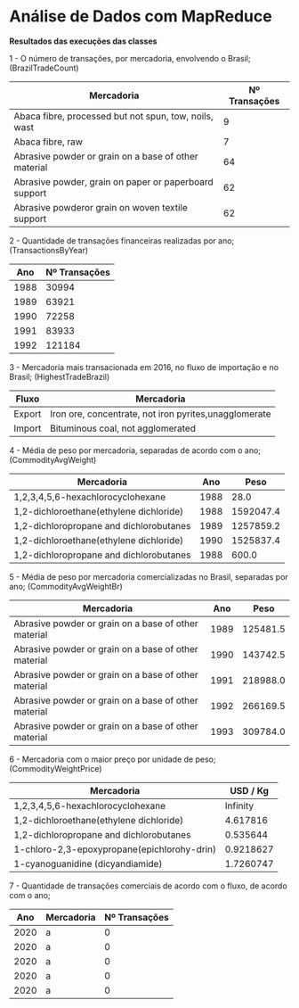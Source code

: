 # Análise de Dados com MapReduce

**Resultados das execuções das classes**

1 - O número de transações, por mercadoria, envolvendo o Brasil;
(BrazilTradeCount)

| Mercadoria                                            | Nº Transações |
| ----------------------------------------------------- | ------------- |
| Abaca fibre, processed but not spun, tow, noils, wast | 9             |
| Abaca fibre, raw                                      | 7             |
| Abrasive powder or grain on a base of other material  | 64            |
| Abrasive powder, grain on paper or paperboard support | 62            |
| Abrasive powderor grain on woven textile support      | 62            |

2 - Quantidade de transações financeiras realizadas por ano;
(TransactionsByYear)

| Ano  | Nº Transações |
| ---- | ------------- |
| 1988 | 30994         |
| 1989 | 63921         |
| 1990 | 72258         |
| 1991 | 83933         |
| 1992 | 121184        |

3 - Mercadoria mais transacionada em 2016, no fluxo de importação e no Brasil;
(HighestTradeBrazil)

| Fluxo  | Mercadoria                                            |
| ------ | ----------------------------------------------------- |
| Export | Iron ore, concentrate, not iron pyrites,unagglomerate |
| Import | Bituminous coal, not agglomerated                     |

4 - Média de peso por mercadoria, separadas de acordo com o ano;
(CommodityAvgWeight)

| Mercadoria                              | Ano  | Peso      |
| --------------------------------------- | ---- | --------- |
| 1,2,3,4,5,6-hexachlorocyclohexane       | 1988 | 28.0      |
| 1,2-dichloroethane(ethylene dichloride) | 1988 | 1592047.4 |
| 1,2-dichloropropane and dichlorobutanes | 1989 | 1257859.2 |
| 1,2-dichloroethane(ethylene dichloride) | 1990 | 1525837.4 |
| 1,2-dichloropropane and dichlorobutanes | 1988 | 600.0     |

5 - Média de peso por mercadoria comercializadas no Brasil, separadas por ano;
(CommodityAvgWeightBr)

| Mercadoria                                           | Ano  | Peso     |
| ---------------------------------------------------- | ---- | -------- |
| Abrasive powder or grain on a base of other material | 1989 | 125481.5 |
| Abrasive powder or grain on a base of other material | 1990 | 143742.5 |
| Abrasive powder or grain on a base of other material | 1991 | 218988.0 |
| Abrasive powder or grain on a base of other material | 1992 | 266169.5 |
| Abrasive powder or grain on a base of other material | 1993 | 309784.0 |

6 - Mercadoria com o maior preço por unidade de peso;
(CommodityWeightPrice)

| Mercadoria                                  | USD / Kg  |
| ------------------------------------------- | --------- |
| 1,2,3,4,5,6-hexachlorocyclohexane           | Infinity  |
| 1,2-dichloroethane(ethylene dichloride)     | 4.617816  |
| 1,2-dichloropropane and dichlorobutanes     | 0.535644  |
| 1-chloro-2,3-epoxypropane(epichlorohy-drin) | 0.9218627 |
| 1-cyanoguanidine (dicyandiamide)            | 1.7260747 |

7 - Quantidade de transações comerciais de acordo com o fluxo, de acordo com o ano;

| Ano  | Mercadoria | Nº Transações |
| ---- | ---------- | ------------- |
| 2020 | a | 0 |
| 2020 | a | 0 |
| 2020 | a | 0 |
| 2020 | a | 0 |
| 2020 | a | 0 |
